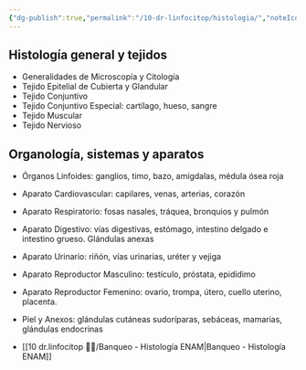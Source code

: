 ```yaml
---
{"dg-publish":true,"permalink":"/10-dr-linfocitop/histologia/","noteIcon":""}
---
```


## Histología general y tejidos
- Generalidades de Microscopía y Citología
- Tejido Epitelial de Cubierta y Glandular
- Tejido Conjuntivo
- Tejido Conjuntivo Especial: cartílago, hueso, sangre
- Tejido Muscular
- Tejido Nervioso
## Organología, sistemas y aparatos
- Órganos Linfoides: ganglios, timo, bazo, amígdalas, médula ósea roja
- Aparato Cardiovascular: capilares, venas, arterias, corazón
- Aparato Respiratorio: fosas nasales, tráquea, bronquios y pulmón
- Aparato Digestivo: vías digestivas, estómago, intestino delgado e intestino grueso. Glándulas anexas
- Aparato Urinario: riñón, vías urinarias, uréter y vejiga
- Aparato Reproductor Masculino: testículo, próstata, epidídimo
- Aparato Reproductor Femenino: ovario, trompa, útero, cuello uterino, placenta.
- Piel y Anexos: glándulas cutáneas sudoríparas, sebáceas, mamarias, glándulas endocrinas

- [[10 dr.linfocitop 👨‍⚕️/Banqueo - Histología ENAM\|Banqueo - Histología ENAM]]